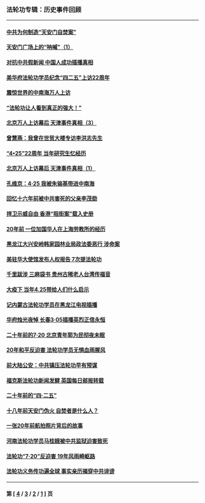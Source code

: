 ### 法轮功专辑：历史事件回顾
---
#### [中共为何制造“天安门自焚案”](../../pages/nf5793/n13183270.md?10030430) 
#### [天安门广场上的“呐喊”（1）](../../pages/nf5793/n13105277.md?10030430) 
#### [对抗中共假新闻 中国人成功插播真相](../../pages/nf5793/n12910618.md?10030430) 
#### [美华府法轮功学员纪念“四二五”上访22周年](../../pages/nf5793/n12904445.md?10030430) 
#### [震惊世界的中南海万人上访](../../pages/nf5793/n12903976.md?10030430) 
#### [“法轮功让人看到真正的强大！”](../../pages/nf5793/n12903195.md?10030430) 
#### [北京万人上访幕后 天津事件真相（3）](../../pages/nf5793/n12902807.md?10030430) 
#### [曾慧燕：我曾在世贸大楼专访李洪志先生](../../pages/nf5793/n12898729.md?10030430) 
#### [“4•25”22周年 当年研究生忆经历](../../pages/nf5793/n12894152.md?10030430) 
#### [北京万人上访幕后 天津事件真相（1）](../../pages/nf5793/n12885174.md?10030430) 
#### [孔维京：4·25 我被朱镕基带进中南海](../../pages/nf5793/n12864987.md?10030430) 
#### [回忆十六年前被中共害死的父亲李茂勋](../../pages/nf5793/n12880270.md?10030430) 
#### [捍卫示威自由 香港“阻街案”载入史册](../../pages/nf5793/n12811245.md?10030430) 
#### [20年前 一位加国华人在上海劳教所的经历](../../pages/nf5793/n12707932.md?10030430) 
#### [黑龙江大兴安岭韩家园林业局政法委恶行 涉命案](../../pages/nf5793/n12622815.md?10030430) 
#### [美驻华大使馆发布人权报告 7次提法轮功](../../pages/nf5793/n12520541.md?10030430) 
#### [千里跋涉 三麻袋书 贵州古稀老人台湾传福音](../../pages/nf5793/n12198750.md?10030430) 
#### [大疫下 当年4.25带给人们什么启示](../../pages/nf5793/n12058565.md?10030430) 
#### [记内蒙古法轮功学员在黑龙江电视插播](../../pages/nf5793/n11699194.md?10030430) 
#### [华府烛光夜悼 长春3·05插播英烈正信永恒](../../pages/nf5793/n11397432.md?10030430) 
#### [二十年前的7·20 北京青年郭为民彻夜未眠](../../pages/nf5793/n11354195.md?10030430) 
#### [20年和平反迫害 法轮功学员无惧血雨腥风](../../pages/nf5793/n11348279.md?10030430) 
#### [前大陆公安：中共镇压法轮功早有预谋](../../pages/nf5793/n11352168.md?10030430) 
#### [福克斯法轮功新闻发酵  英国每日邮报转载](../../pages/nf5793/n11285952.md?10030430) 
#### [二十年前的“四·二五”](../../pages/nf5793/n11207639.md?10030430) 
#### [十八年前天安门伪火 自焚者是什么人？](../../pages/nf5793/n10996556.md?10030430) 
#### [一张20年前航拍照片背后的故事](../../pages/nf5793/n10693797.md?10030430) 
#### [河南法轮功学员马桂娥被中共监狱迫害致死](../../pages/nf5793/n10684974.md?10030430) 
#### [法轮功“7‧20”反迫害 19年风雨崎岖路](../../pages/nf5793/n10570834.md?10030430) 
#### [法轮功义务传功遍全球 事实亲历揭穿中共诽谤](../../pages/nf5793/n10581061.md?10030430) 

---
#### 第 [ [4](./4.md?10030430) / [3](./3.md?10030430) / [2](./2.md?10030430) / [1](./1.md?10030430) ] 页
